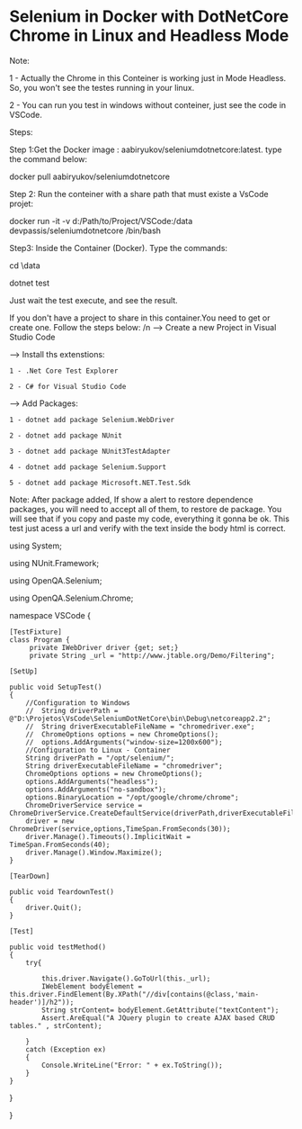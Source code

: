 # Selenium in Docker with DotNetCore Chrome in Linux and Headless Mode

Note: 

1 - Actually the Chrome in this Conteiner is working just in Mode Headless. So, you won't see the testes running in your linux. 

2 - You can run you test in windows without conteiner, just see the code in VSCode.

Steps:

Step 1:Get the Docker image : aabiryukov/seleniumdotnetcore:latest. type the command below:

docker pull aabiryukov/seleniumdotnetcore

Step 2: Run the conteiner with a share path that must existe a VsCode projet:

docker run -it -v d:/Path/to/Project/VSCode:/data devpassis/seleniumdotnetcore /bin/bash

Step3: Inside the Container (Docker). Type the commands:

cd \data 

dotnet test 

Just wait the test execute, and see the result.

If you don't have a project to share  in this container.You need to get or create one. Follow the steps below: /n
--> Create a new Project in Visual Studio Code 

--> Install ths extenstions:
	
	1 - .Net Core Test Explorer
	
	2 - C# for Visual Studio Code
	
--> Add Packages:

	1 - dotnet add package Selenium.WebDriver
	
	2 - dotnet add package NUnit
	
	3 - dotnet add package NUnit3TestAdapter
	
	4 - dotnet add package Selenium.Support
	
	5 - dotnet add package Microsoft.NET.Test.Sdk
	
Note: After package added, If show a alert to restore dependence packages, you will need to accept all of them, to restore de package. You will see that if you copy and paste my code, everything it gonna be ok. This test just acess a url and verify with the text inside the body html is correct. 

using System;

using NUnit.Framework;

using OpenQA.Selenium;

using OpenQA.Selenium.Chrome;

namespace VSCode { 

    [TestFixture]     
    class Program {
         private IWebDriver driver {get; set;}
         private String _url = "http://www.jtable.org/Demo/Filtering";         
	 
    [SetUp]
    
    public void SetupTest()
    {                   
        //Configuration to Windows
        //  String driverPath = @"D:\Projetos\VsCode\SeleniumDotNetCore\bin\Debug\netcoreapp2.2";
        //  String driverExecutableFileName = "chromedriver.exe";         
        //  ChromeOptions options = new ChromeOptions();
        //  options.AddArguments("window-size=1200x600");      
        //Configuration to Linux - Container
        String driverPath = "/opt/selenium/";        
        String driverExecutableFileName = "chromedriver";
        ChromeOptions options = new ChromeOptions();
        options.AddArguments("headless");
        options.AddArguments("no-sandbox");        
        options.BinaryLocation = "/opt/google/chrome/chrome";            
        ChromeDriverService service = ChromeDriverService.CreateDefaultService(driverPath,driverExecutableFileName);         
        driver = new ChromeDriver(service,options,TimeSpan.FromSeconds(30));
        driver.Manage().Timeouts().ImplicitWait = TimeSpan.FromSeconds(40);
        driver.Manage().Window.Maximize();                        
    }
    
    [TearDown]
    
    public void TeardownTest()
    {
        driver.Quit();
    }
    
    [Test]
    
    public void testMethod()
    {   
        try{
	
            this.driver.Navigate().GoToUrl(this._url);                                              
            IWebElement bodyElement = this.driver.FindElement(By.XPath("//div[contains(@class,'main-header')]/h2"));
            String strContent= bodyElement.GetAttribute("textContent");
            Assert.AreEqual("A JQuery plugin to create AJAX based CRUD tables." , strContent);
	    
        }
        catch (Exception ex)
        {
            Console.WriteLine("Error: " + ex.ToString());
        }        
    }
    
}

}
